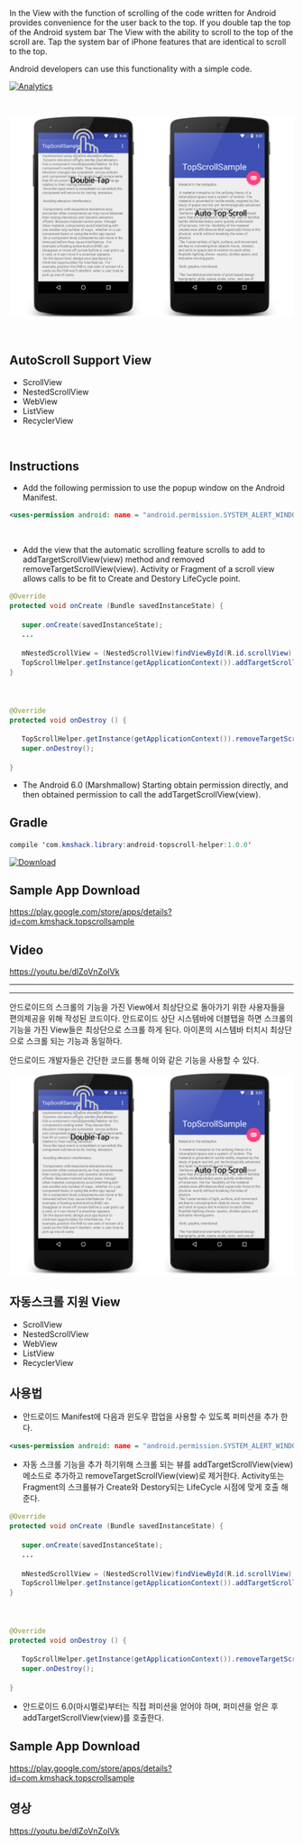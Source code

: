 In the View with the function of scrolling of the code written for Android provides convenience for the user back to the top. If you double tap the top of the Android system bar The View with the ability to scroll to the top of the scroll are. Tap the system bar of iPhone features that are identical to scroll to the top.

Android developers can use this functionality with a simple code.

[![Analytics](https://ga-beacon.appspot.com/UA-51734472-3/Android-TopScrollHelper/readme)](https://github.com/kmshack/Android-TopScrollHelper)

 
 

![screens](screen.png)

  
  

AutoScroll Support View
-----------

* ScrollView
* NestedScrollView
* WebView
* ListView
* RecyclerView



  
  

Instructions
-----------

* Add the following permission to use the popup window on the Android Manifest.

```xml
<uses-permission android: name = "android.permission.SYSTEM_ALERT_WINDOW" />
```

  
  

* Add the view that the automatic scrolling feature scrolls to add to addTargetScrollView(view) method and removed removeTargetScrollView(view).
Activity or Fragment of a scroll view allows calls to be fit to Create and Destory LifeCycle point.



```java
@Override
protected void onCreate (Bundle savedInstanceState) {
   
   super.onCreate(savedInstanceState);
   ...
   
   mNestedScrollView = (NestedScrollView)findViewById(R.id.scrollView);
   TopScrollHelper.getInstance(getApplicationContext()).addTargetScrollView(mNestedScrollView);
}

 

@Override
protected void onDestroy () {

   TopScrollHelper.getInstance(getApplicationContext()).removeTargetScrollView(mNestedScrollView);
   super.onDestroy();

}

```

* The Android 6.0 (Marshmallow) Starting obtain permission directly, and then obtained permission to call the addTargetScrollView(view).
  
  
  

Gradle
-----------
```java
compile 'com.kmshack.library:android-topscroll-helper:1.0.0'
```
[ ![Download](https://api.bintray.com/packages/kmshack/maven/android-topscroll-helper/images/download.svg) ](https://bintray.com/kmshack/maven/android-topscroll-helper/_latestVersion)

  
Sample App Download
-----------
https://play.google.com/store/apps/details?id=com.kmshack.topscrollsample

  


Video
-----------
https://youtu.be/dlZoVnZoIVk

  
  
  

-----------
-----------
  
  
  

안드로이드의 스크롤의 기능을 가진 View에서 최상단으로 돌아가기 위한 사용자들을 편의제공을 위해 작성된 코드이다. 안드로이드 상단 시스템바에 더블탭을 하면 스크롤의 기능을 가진 View들은 최상단으로 스크롤 하게 된다. 아이폰의 시스템바 터치시 최상단으로 스크롤 되는 기능과 동일하다.

안드로이드 개발자들은 간단한 코드를 통해 이와 같은 기능을 사용할 수 있다. 
 
 

![screens](screen.png)

  
  

자동스크롤 지원 View
-----------

* ScrollView
* NestedScrollView
* WebView
* ListView
* RecyclerView



  
  

사용법
-----------

* 안드로이드 Manifest에 다음과 윈도우 팝업을 사용할 수 있도록 퍼미션을 추가 한다.

```xml
<uses-permission android: name = "android.permission.SYSTEM_ALERT_WINDOW" />
```

  
  

* 자동 스크롤 기능을 추가 하기위해 스크롤 되는 뷰를 addTargetScrollView(view)메소드로 추가하고 removeTargetScrollView(view)로 제거한다.
Activity또는 Fragment의 스크롤뷰가 Create와 Destory되는 LifeCycle 시점에 맞게 호출 해준다.




```java
@Override
protected void onCreate (Bundle savedInstanceState) {
   
   super.onCreate(savedInstanceState);
   ...
   
   mNestedScrollView = (NestedScrollView)findViewById(R.id.scrollView);
   TopScrollHelper.getInstance(getApplicationContext()).addTargetScrollView(mNestedScrollView);
}

 

@Override
protected void onDestroy () {

   TopScrollHelper.getInstance(getApplicationContext()).removeTargetScrollView(mNestedScrollView);
   super.onDestroy();

}

```


* 안드로이드 6.0(마시멜로)부터는 직접 퍼미션을 얻어야 하며, 퍼미션을 얻은 후 addTargetScrollView(view)를 호출한다.
  
  
Sample App Download
-----------
https://play.google.com/store/apps/details?id=com.kmshack.topscrollsample
  

영상
-----------
https://youtu.be/dlZoVnZoIVk






